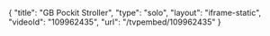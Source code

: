 {
    "title": "GB Pockit Stroller",
    "type": "solo",
    "layout": "iframe-static",
    "videoId": "109962435",
    "url": "\/tvpembed\/109962435"
}